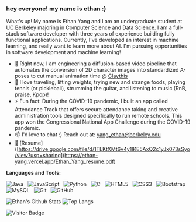 ### hey everyone! my name is ethan :)


What's up! My name is Ethan Yang and I am an undergraduate student at [UC Berkeley](https://eecs.berkeley.edu/cs/) majoring in Computer Science and Data Science. I am a full-stack software developer with three years of experience building fully functional applications. Currently, I've developed an interest in machine learning, and really want to learn more about AI. I'm  pursuing opportunities in software development and machine learning!

- 🔭 Right now, I am engineering a diffusion-based video pipeline that automates the conversion of 2D character images into standardized A-poses to cut manual animation time @ 
 [Claythis](https://claythis.com/)
- 💬 I love traveling, lifting weights, trying new and strange foods, playing tennis (or pickleball), strumming the guitar, and listening to music (RnB, praise, Kpop)!  
- ⚡ Fun fact: During the COVID-19 pandemic, I built an app called Attendance Track that offers secure attendance taking and creative administration tools designed specifically to run remote schools. This app won the Congressional National App Challenge during the COVID-19 pandemic.
- 📫 I'd love to chat :) Reach out at: yang_ethan@berkeley.edu
- 📝 [Resume]([https://drive.google.com/file/d/1TLKtXMt6v4y1lKE5AxQ2c1yJx073sSyo/view?usp=sharing](https://ethan-yang.vercel.app/Ethan_Yang_resume.pdf)

**Languages and Tools:** 

![Java](https://img.shields.io/badge/-Java-black?logo=java&style=social)&nbsp;&nbsp;
![JavaScript](https://img.shields.io/badge/-JavaScript-black?logo=javascript&style=social)&nbsp;&nbsp;
![Python](https://img.shields.io/badge/-Python-black?logo=Python&style=social)&nbsp;&nbsp;
![C](https://img.shields.io/badge/-C-black?logo=c&style=social)&nbsp;&nbsp;
![HTML5](https://img.shields.io/badge/-HTML5-black?logo=html5&style=social)&nbsp;&nbsp;
![CSS3](https://img.shields.io/badge/-CSS3-black?logo=css3&style=social)&nbsp;&nbsp;
![Bootstrap](https://img.shields.io/badge/-Bootstrap-black?logo=bootstrap&style=social)&nbsp;&nbsp;
![MySQL](https://img.shields.io/badge/-MySQL-black?logo=mysql&style=social)&nbsp;&nbsp;
![Git](https://img.shields.io/badge/-Git-black?logo=git&style=social)&nbsp;&nbsp;
![GitHub](https://img.shields.io/badge/-GitHub-black?logo=github&style=social)&nbsp;&nbsp;

![Ethan's Github Stats](https://github-readme-stats.vercel.app/api?username=ethannyang&count_private=true&show_icons=true&include_all_commits=true)
![Top Langs](https://github-readme-stats.vercel.app/api/top-langs/?username=ethannyang&hide=TeX&layout=compact)

![Visitor Badge](https://visitor-badge.laobi.icu/badge?page_id=ethannyang.ethannyang)
